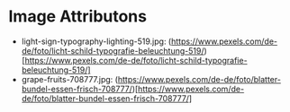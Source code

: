 # Image Attributons
- light-sign-typography-lighting-519.jpg: (https://www.pexels.com/de-de/foto/licht-schild-typografie-beleuchtung-519/)[https://www.pexels.com/de-de/foto/licht-schild-typografie-beleuchtung-519/]
- grape-fruits-708777.jpg: (https://www.pexels.com/de-de/foto/blatter-bundel-essen-frisch-708777/)[https://www.pexels.com/de-de/foto/blatter-bundel-essen-frisch-708777/]
